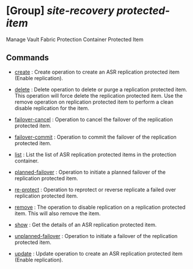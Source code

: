 # [Group] _site-recovery protected-item_

Manage Vault Fabric Protection Container Protected Item

## Commands

- [create](/Commands/site-recovery/protected-item/_create.md)
: Create operation to create an ASR replication protected item (Enable replication).

- [delete](/Commands/site-recovery/protected-item/_delete.md)
: Delete operation to delete or purge a replication protected item. This operation will force delete the replication protected item. Use the remove operation on replication protected item to perform a clean disable replication for the item.

- [failover-cancel](/Commands/site-recovery/protected-item/_failover-cancel.md)
: Operation to cancel the failover of the replication protected item.

- [failover-commit](/Commands/site-recovery/protected-item/_failover-commit.md)
: Operation to commit the failover of the replication protected item.

- [list](/Commands/site-recovery/protected-item/_list.md)
: List the list of ASR replication protected items in the protection container.

- [planned-failover](/Commands/site-recovery/protected-item/_planned-failover.md)
: Operation to initiate a planned failover of the replication protected item.

- [re-protect](/Commands/site-recovery/protected-item/_re-protect.md)
: Operation to reprotect or reverse replicate a failed over replication protected item.

- [remove](/Commands/site-recovery/protected-item/_remove.md)
: The operation to disable replication on a replication protected item. This will also remove the item.

- [show](/Commands/site-recovery/protected-item/_show.md)
: Get the details of an ASR replication protected item.

- [unplanned-failover](/Commands/site-recovery/protected-item/_unplanned-failover.md)
: Operation to initiate a failover of the replication protected item.

- [update](/Commands/site-recovery/protected-item/_update.md)
: Update operation to create an ASR replication protected item (Enable replication).
